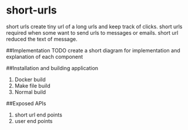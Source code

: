 # short-urls

short urls create tiny url of a long urls and keep track of clicks. short urls required when some want to send urls to messages or emails. short url reduced the text of message. 

##Implementation
TODO create a short diagram for implementation and explanation of each component

##Installation and building application
1. Docker build
2. Make file build
3. Normal build


##Exposed APIs 
1. short url end points
2. user end points